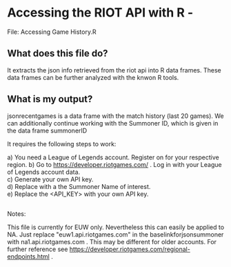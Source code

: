 # Accessing the RIOT API with R - 
File: Accessing Game History.R
## What does this file do?
It extracts the json info retrieved from the riot api into R data frames. These data frames can be further analyzed with the knwon R tools.

## What is my output?

jsonrecentgames is a data frame with the match history (last 20 games). We can additionally continue working with the Summoner ID, which is given in the data frame summonerID

It requires the following steps to work:

a) You need a League of Legends account. Register on for your respective region. 
b) Go to https://developer.riotgames.com/ . Log in with your League of Legends account data.  
c) Generate your own API key.  
d) Replace <Summonername> with a the Summoner Name of interest.  
e) Replace the <API_KEY> with your own API key.
 
 ##
  
Notes: 

This file is currently for EUW only. Nevertheless this can easily be applied to NA. Just replace "euw1.api.riotgames.com" in the baselinkforjsonsummoner with na1.api.riotgames.com . This may be different for older accounts. For further reference see https://developer.riotgames.com/regional-endpoints.html .
